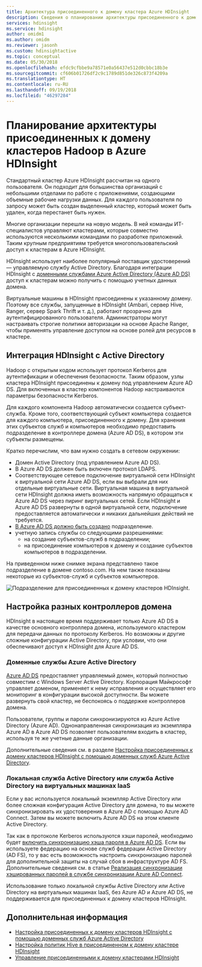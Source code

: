 ```yaml
---
title: Архитектура присоединенного к домену кластера Azure HDInsight
description: Сведения о планировании архитектуры присоединенного к домену кластера HDInsight.
services: hdinsight
ms.service: hdinsight
author: omidm1
ms.author: omidm
ms.reviewer: jasonh
ms.custom: hdinsightactive
ms.topic: conceptual
ms.date: 05/30/2018
ms.openlocfilehash: efdc9cfbbe9a78571e0a56437e512d0cbbc18b3e
ms.sourcegitcommit: cf606b01726df2c9c1789d851de326c873f4209a
ms.translationtype: HT
ms.contentlocale: ru-RU
ms.lasthandoff: 09/19/2018
ms.locfileid: "46297284"
---
```

# <a name="plan-azure-domain-joined-hadoop-clusters-in-hdinsight"></a>Планирование архитектуры присоединенных к домену кластеров Hadoop в Azure HDInsight

Стандартный кластер Azure HDInsight рассчитан на одного пользователя. Он подходит для большинства организаций с небольшими отделами по работе с приложениями, создающими объемные рабочие нагрузки данных. Для каждого пользователя по запросу может быть создан выделенный кластер, который может быть удален, когда перестанет быть нужен. 

Многие организации перешли на новую модель. В ней команды ИТ-специалистов управляют кластерами, которые совместно используются несколькими командами по разработке приложений. Таким крупным предприятиям требуется многопользовательский доступ к кластерам в Azure HDInsight.

HDInsight использует наиболее популярный поставщик удостоверений — управляемую службу Active Directory. Благодаря интеграции HDInsight с [доменными службами Azure Active Directory (Azure AD DS)](../../active-directory-domain-services/active-directory-ds-overview.md) доступ к кластерам можно получить с помощью учетных данных домена. 

Виртуальные машины в HDInsight присоединены к указанному домену. Поэтому все службы, запущенные в HDInsight (Ambari, сервер Hive, Ranger, сервер Spark Thrift и т. д.), работают прозрачно для аутентифицированного пользователя. Администраторы могут настраивать строгие политики авторизации на основе Apache Ranger, чтобы применять управление доступом на основе ролей для ресурсов в кластере.


## <a name="integrate-hdinsight-with-active-directory"></a>Интеграция HDInsight с Active Directory

Hadoop с открытым кодом использует протокол Kerberos для аутентификации и обеспечения безопасности. Таким образом, узлы кластера HDInsight присоединены к домену под управлением Azure AD DS. Для включенных в кластер компонентов Hadoop настраиваются параметры безопасности Kerberos. 

Для каждого компонента Hadoop автоматически создается субъект-служба. Кроме того, соответствующий субъект компьютера создается для каждого компьютера, присоединенного к домену. Для хранения этих субъектов служб и компьютеров необходимо предоставить подразделение в контроллере домена (Azure AD DS), в котором эти субъекты размещены. 

Кратко перечислим, что вам нужно создать в сетевом окружении:

- Домен Active Directory (под управлением Azure AD DS).
- В Azure AD DS должен быть включен протокол LDAPS.
- Соответствующее сетевое подключение виртуальной сети HDInsight к виртуальной сети Azure AD DS, если вы выбрали для них отдельные виртуальные сети. Виртуальная машина в виртуальной сети HDInsight должна иметь возможность напрямую обращаться к Azure AD DS через пиринг виртуальных сетей. Если HDInsight и Azure AD DS развернуты в одной виртуальной сети, подключение предоставляется автоматически и никаких дальнейших действий не требуется.
- [В Azure AD DS должно быть создано](../../active-directory-domain-services/active-directory-ds-admin-guide-create-ou.md) подразделение.
- учетную запись службы со следующими разрешениями:
    - на создание субъектов-служб в подразделении;
    - на присоединение компьютеров к домену и создание субъектов компьютеров в подразделении.

На приведенном ниже снимке экрана представлено такое подразделение в домене contoso.com. На нем также показаны некоторые из субъектов-служб и субъектов компьютеров.

![Подразделение для присоединенных к домену кластеров HDInsight](./media/apache-domain-joined-architecture/hdinsight-domain-joined-ou.png).

## <a name="set-up-different-domain-controllers"></a>Настройка разных контроллеров домена
HDInsight в настоящее время поддерживает только Azure AD DS в качестве основного контроллера домена, используемого кластером для передачи данных по протоколу Kerberos. Но возможны и другие сложные конфигурации Active Directory, при условии, что они обеспечивают доступ к HDInsight для Azure AD DS.

### <a name="azure-active-directory-domain-services"></a>Доменные службы Azure Active Directory
[Azure AD DS](../../active-directory-domain-services/active-directory-ds-overview.md) предоставляет управляемый домен, который полностью совместим с Windows Server Active Directory. Корпорация Майкрософт управляет доменом, применяет к нему исправления и осуществляет его мониторинг в конфигурации высокой доступности. Вы можете развернуть свой кластер, не беспокоясь о поддержке контроллеров домена. 

Пользователи, группы и пароли синхронизируются из Azure Active Directory (Azure AD). Однонаправленная синхронизация из экземпляра Azure AD в Azure AD DS позволяет пользователям входить в кластер, используя те же учетные данные организации. 

Дополнительные сведения см. в разделе [Настройка присоединенных к домену кластеров HDInsight с помощью доменных служб Azure Active Directory](./apache-domain-joined-configure-using-azure-adds.md).

### <a name="on-premises-active-directory-or-active-directory-on-iaas-vms"></a>Локальная служба Active Directory или служба Active Directory на виртуальных машинах IaaS

Если у вас используется локальный экземпляр Active Directory или более сложная конфигурация Active Directory для домена, то вы можете синхронизировать их удостоверения в Azure AD с помощью Azure AD Connect. Затем вы можете включить Azure AD DS на этом клиенте Active Directory. 

Так как в протоколе Kerberos используются хэши паролей, необходимо будет [включить синхронизацию хэша пароля в Azure AD DS](../../active-directory-domain-services/active-directory-ds-getting-started-password-sync.md). Если вы используете федерацию на основе служб федерации Active Directory (AD FS), то у вас есть возможность настроить синхронизацию паролей для дополнительной защиты на случай сбоя в инфраструктуре AD FS. Дополнительные сведения см. в статье [Реализация синхронизации хэшированных паролей в службе синхронизации Azure AD Connect](../../active-directory/hybrid/how-to-connect-password-hash-synchronization.md). 

Использование только локальной службы Active Directory или Active Directory на виртуальных машинах IaaS, без Azure AD и Azure AD DS, не поддерживается для присоединенных к домену кластеров HDInsight.

## <a name="next-steps"></a>Дополнительная информация
* [Настройка присоединенных к домену кластеров HDInsight с помощью доменных служб Azure Active Directory](apache-domain-joined-configure-using-azure-adds.md)
* [Настройка политик Hive в присоединенном к домену кластере HDInsight](apache-domain-joined-run-hive.md)
* [Управление присоединенными к домену кластерами HDInsight](apache-domain-joined-manage.md) 
